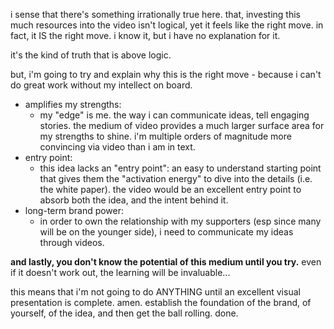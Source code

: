 i sense that there's something irrationally true here.
that, investing this much resources into the video isn't logical, yet it feels like the right move. in fact, it IS the right move. i know it, but i have no explanation for it.

it's the kind of truth that is above logic.

but, i'm going to try and explain why this is the right move - because i can't do great work without my intellect on board.
- amplifies my strengths:
	- my "edge" is me. the way i can communicate ideas, tell engaging stories. the medium of video provides a much larger surface area for my strengths to shine. i'm multiple orders of magnitude more convincing via video than i am in text.
- entry point:
	- this idea lacks an "entry point": an easy to understand starting point that gives them the "activation energy" to dive into the details (i.e. the white paper). the video would be an excellent entry point to absorb both the idea, and the intent behind it.
- long-term brand power:
	- in order to own the relationship with my supporters (esp since many will be on the younger side), i need to communicate my ideas through videos.

**and lastly, you don't know the potential of this medium until you try.** even if it doesn't work out, the learning will be invaluable...

this means that i'm not going to do ANYTHING until an excellent visual presentation is complete. amen. establish the foundation of the brand, of yourself, of the idea, and then get the ball rolling. done.